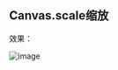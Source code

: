 ## Canvas.scale缩放

效果：

![image](https://user-images.githubusercontent.com/26439413/154610705-5f1d5a3b-73d1-41e6-b818-a3d285a35baa.png)
